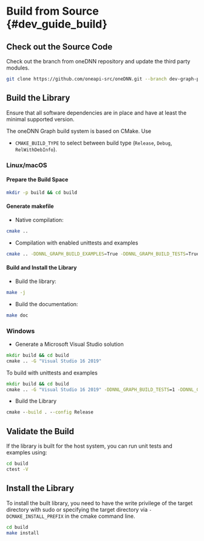 # Build from Source {#dev_guide_build}

## Check out the Source Code

Check out the branch from oneDNN repository and update the third party modules.

~~~sh
git clone https://github.com/oneapi-src/oneDNN.git --branch dev-graph-preview4 --recursive
~~~

## Build the Library

Ensure that all software dependencies are in place and have at least the
minimal supported version.

The oneDNN Graph build system is based on CMake. Use

- `CMAKE_BUILD_TYPE` to select between build type (`Release`, `Debug`,
  `RelWithDebInfo`).

### Linux/macOS

#### Prepare the Build Space

~~~sh
mkdir -p build && cd build
~~~

#### Generate makefile

- Native compilation:

~~~sh
cmake ..
~~~

- Compilation with enabled unittests and examples

~~~sh
cmake .. -DDNNL_GRAPH_BUILD_EXAMPLES=True -DDNNL_GRAPH_BUILD_TESTS=True
~~~

#### Build and Install the Library

- Build the library:

~~~sh
make -j
~~~

- Build the documentation:

~~~sh
make doc
~~~

### Windows

- Generate a Microsoft Visual Studio solution

~~~cmd
mkdir build && cd build
cmake .. -G "Visual Studio 16 2019"
~~~

To build with unittests and examples

~~~cmd
mkdir build && cd build
cmake .. -G "Visual Studio 16 2019" -DDNNL_GRAPH_BUILD_TESTS=1 -DDNNL_GRAPH_BUILD_EXAMPLES=1 -DCTESTCONFIG_PATH=\\PATH\TO\oneDNNGRAPH\build\src\Release
~~~

- Build the Library

~~~cmd
cmake --build . --config Release
~~~

## Validate the Build

If the library is built for the host system, you can run unit tests and examples
using:

~~~sh
cd build
ctest -V
~~~

## Install the Library

To install the built library, you need to have the write privilege of the target
directory with sudo or specifying the target directory via
`-DCMAKE_INSTALL_PREFIX` in the cmake command line.

~~~sh
cd build
make install
~~~
